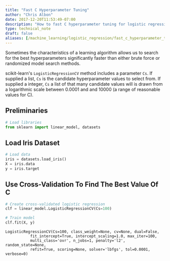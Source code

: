 ```yaml
---
title: "Fast C Hyperparameter Tuning"
author: "Chris Albon"
date: 2017-12-20T11:53:49-07:00
description: "How to fast C hyperparameter tuning for logistic regression in scikit-learn for machine learning in Python."
type: technical_note
draft: false
aliases: [/machine_learning/logistic_regression/fast_c_hyperparameter_tuning/]
---
```

Sometimes the characteristics of a learning algorithm allows us to search for the best hyperparameters significantly faster than either brute force or randomized model search methods.

scikit-learn's `LogisticRegressionCV` method includes a parameter `Cs`. If supplied a list, `Cs` is the candidate hyperparameter values to select from. If supplied a integer, `Cs` a list of that many candidate values will is drawn from a logarithmic scale between 0.0001 and and 10000 (a range of reasonable values for C).

## Preliminaries


```python
# Load libraries
from sklearn import linear_model, datasets
```

## Load Iris Dataset


```python
# Load data
iris = datasets.load_iris()
X = iris.data
y = iris.target
```

## Use Cross-Validation To Find The Best Value Of C


```python
# Create cross-validated logistic regression
clf = linear_model.LogisticRegressionCV(Cs=100)

# Train model
clf.fit(X, y)
```




    LogisticRegressionCV(Cs=100, class_weight=None, cv=None, dual=False,
               fit_intercept=True, intercept_scaling=1.0, max_iter=100,
               multi_class='ovr', n_jobs=1, penalty='l2', random_state=None,
               refit=True, scoring=None, solver='lbfgs', tol=0.0001, verbose=0)


